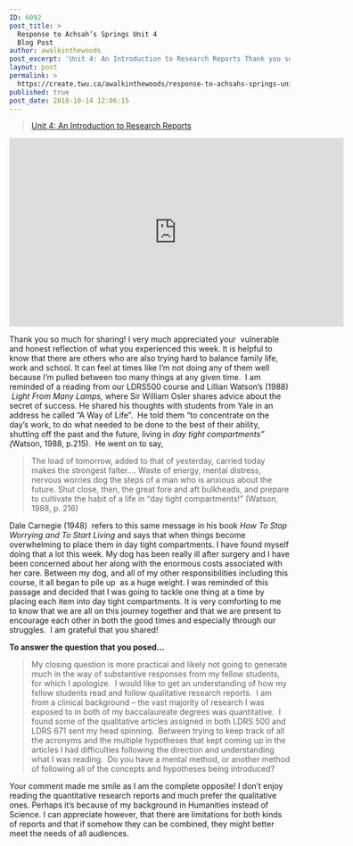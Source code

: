 ```yaml
---
ID: 6092
post_title: >
  Response to Achsah’s Springs Unit 4
  Blog Post
author: awalkinthewoods
post_excerpt: 'Unit 4: An Introduction to Research Reports Thank you so much for sharing! I very much appreciated your &nbsp;vulnerable and honest reflection of what you experienced this week. It is helpful to know that there are others who are also trying hard to balance family life, work and school. It can feel at times like [&hellip;]'
layout: post
permalink: >
  https://create.twu.ca/awalkinthewoods/response-to-achsahs-springs-unit-4-blog-post/
published: true
post_date: 2018-10-14 12:06:15
---
```

<blockquote class="wp-embedded-content" data-secret="nW6OYLZuVs"><a href="https://create.twu.ca/achsahs-springs/2018/10/13/unit-4-an-introduction-to-research-reports/">Unit 4:  An Introduction to Research Reports</a></p></blockquote>

<iframe class="wp-embedded-content" sandbox="allow-scripts" security="restricted" src="https://create.twu.ca/achsahs-springs/2018/10/13/unit-4-an-introduction-to-research-reports/embed/#?secret=nW6OYLZuVs" data-secret="nW6OYLZuVs" width="600" height="338" title="&#8220;Unit 4:  An Introduction to Research Reports&#8221; &#8212; Achsah&#039;s Springs" frameborder="0" marginwidth="0" marginheight="0" scrolling="no"></iframe>

Thank you so much for sharing! I very much appreciated your  vulnerable and honest reflection of what you experienced this week. It is helpful to know that there are others who are also trying hard to balance family life, work and school. It can feel at times like I&#8217;m not doing any of them well because I&#8217;m pulled between too many things at any given time.  I am reminded of a reading from our LDRS500 course and Lillian Watson&#8217;s (1988)  <em>Light From Many Lamps,</em> where Sir William Osler shares advice about the secret of success. He shared his thoughts with students from Yale in an address he called &#8220;A Way of Life&#8221;.  He told them &#8220;to concentrate on the day&#8217;s work, to do what needed to be done to the best of their ability, shutting off the past and the future, living in <em>day tight compartments&#8221; (</em>Watson, 1988, p.215).  He went on to say,
<blockquote>The load of tomorrow, added to that of yesterday, carried today makes the strongest falter&#8230;. Waste of energy, mental distress, nervous worries dog the steps of a man who is anxious about the future. Shut close, then, the great fore and aft bulkheads, and prepare to cultivate the habit of a life in &#8220;day tight compartments!&#8221; (Watson, 1988, p. 216)

</blockquote>

Dale Carnegie (1948)  refers to this same message in his book <em>How To Stop Worrying and To Start Living</em> and says that when things become overwhelming to place them in day tight compartments. I have found myself doing that a lot this week. My dog has been really ill after surgery and I have been concerned about her along with the enormous costs associated with her care. Between my dog, and all of my other responsibilities including this course, it all began to pile up  as a huge weight. I was reminded of this passage and decided that I was going to tackle one thing at a time by placing each item into day tight compartments. It is very comforting to me to know that we are all on this journey together and that we are present to encourage each other in both the good times and especially through our struggles.  I am grateful that you shared!

<strong>To answer the question that you posed&#8230;</strong>
<blockquote>My closing question is more practical and likely not going to generate much in the way of substantive responses from my fellow students, for which I apologize.  I would like to get an understanding of how my fellow students read and follow qualitative research reports.  I am from a clinical background – the vast majority of research I was exposed to in both of my baccalaureate degrees was quantitative.  I found some of the qualitative articles assigned in both LDRS 500 and LDRS 671 sent my head spinning.  Between trying to keep track of all the acronyms and the multiple hypotheses that kept coming up in the articles I had difficulties following the direction and understanding what I was reading.  Do you have a mental method, or another method of following all of the concepts and hypotheses being introduced?

</blockquote>

Your comment made me smile as I am the complete opposite! I don&#8217;t enjoy reading the quantitative research reports and much prefer the qualitative ones. Perhaps it&#8217;s because of my background in Humanities instead of Science. I can appreciate however, that there are limitations for both kinds of reports and that if somehow they can be combined, they might better meet the needs of all audiences.